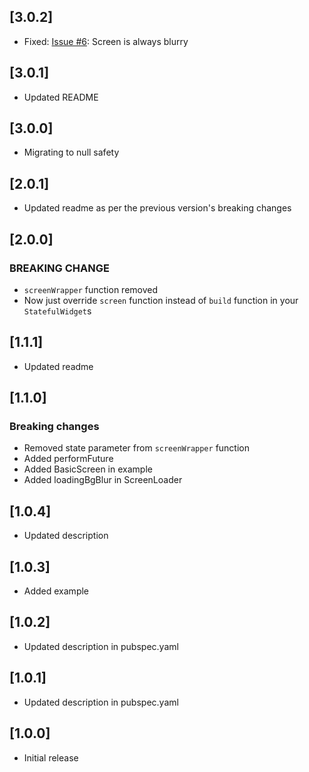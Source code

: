 ## [3.0.2]
* Fixed: [Issue #6](https://github.com/arnold-parge/screen_loader/issues/6): Screen is always blurry

## [3.0.1]
* Updated README

## [3.0.0]
* Migrating to null safety

## [2.0.1]
* Updated readme as per the previous version's breaking changes

## [2.0.0]

### BREAKING CHANGE
* `screenWrapper` function removed
* Now just override `screen` function instead of `build` function in your `StatefulWidget`s

## [1.1.1]

* Updated readme


## [1.1.0]  

### Breaking changes
* Removed state parameter from `screenWrapper` function
* Added performFuture
* Added BasicScreen in example
* Added loadingBgBlur in ScreenLoader


## [1.0.4]

* Updated description


## [1.0.3]

* Added example


## [1.0.2]

* Updated description in pubspec.yaml


## [1.0.1]

* Updated description in pubspec.yaml


## [1.0.0]

* Initial release
